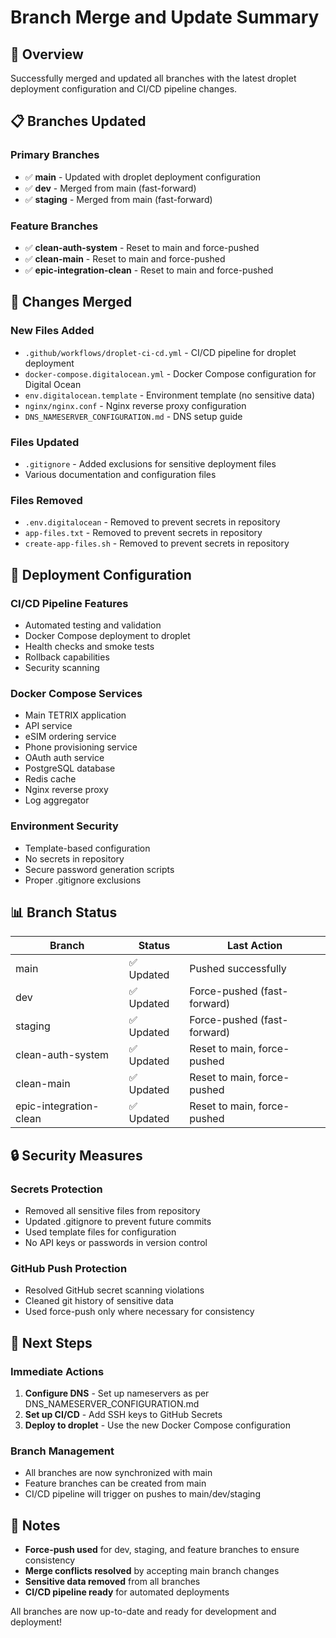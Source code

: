# Branch Merge and Update Summary

## 🎯 **Overview**

Successfully merged and updated all branches with the latest droplet deployment configuration and CI/CD pipeline changes.

## 📋 **Branches Updated**

### **Primary Branches**
- ✅ **main** - Updated with droplet deployment configuration
- ✅ **dev** - Merged from main (fast-forward)
- ✅ **staging** - Merged from main (fast-forward)

### **Feature Branches**
- ✅ **clean-auth-system** - Reset to main and force-pushed
- ✅ **clean-main** - Reset to main and force-pushed  
- ✅ **epic-integration-clean** - Reset to main and force-pushed

## 🔧 **Changes Merged**

### **New Files Added**
- `.github/workflows/droplet-ci-cd.yml` - CI/CD pipeline for droplet deployment
- `docker-compose.digitalocean.yml` - Docker Compose configuration for Digital Ocean
- `env.digitalocean.template` - Environment template (no sensitive data)
- `nginx/nginx.conf` - Nginx reverse proxy configuration
- `DNS_NAMESERVER_CONFIGURATION.md` - DNS setup guide

### **Files Updated**
- `.gitignore` - Added exclusions for sensitive deployment files
- Various documentation and configuration files

### **Files Removed**
- `.env.digitalocean` - Removed to prevent secrets in repository
- `app-files.txt` - Removed to prevent secrets in repository
- `create-app-files.sh` - Removed to prevent secrets in repository

## 🚀 **Deployment Configuration**

### **CI/CD Pipeline Features**
- Automated testing and validation
- Docker Compose deployment to droplet
- Health checks and smoke tests
- Rollback capabilities
- Security scanning

### **Docker Compose Services**
- Main TETRIX application
- API service
- eSIM ordering service
- Phone provisioning service
- OAuth auth service
- PostgreSQL database
- Redis cache
- Nginx reverse proxy
- Log aggregator

### **Environment Security**
- Template-based configuration
- No secrets in repository
- Secure password generation scripts
- Proper .gitignore exclusions

## 📊 **Branch Status**

| Branch | Status | Last Action |
|--------|--------|-------------|
| main | ✅ Updated | Pushed successfully |
| dev | ✅ Updated | Force-pushed (fast-forward) |
| staging | ✅ Updated | Force-pushed (fast-forward) |
| clean-auth-system | ✅ Updated | Reset to main, force-pushed |
| clean-main | ✅ Updated | Reset to main, force-pushed |
| epic-integration-clean | ✅ Updated | Reset to main, force-pushed |

## 🔒 **Security Measures**

### **Secrets Protection**
- Removed all sensitive files from repository
- Updated .gitignore to prevent future commits
- Used template files for configuration
- No API keys or passwords in version control

### **GitHub Push Protection**
- Resolved GitHub secret scanning violations
- Cleaned git history of sensitive data
- Used force-push only where necessary for consistency

## 🎯 **Next Steps**

### **Immediate Actions**
1. **Configure DNS** - Set up nameservers as per DNS_NAMESERVER_CONFIGURATION.md
2. **Set up CI/CD** - Add SSH keys to GitHub Secrets
3. **Deploy to droplet** - Use the new Docker Compose configuration

### **Branch Management**
- All branches are now synchronized with main
- Feature branches can be created from main
- CI/CD pipeline will trigger on pushes to main/dev/staging

## 📝 **Notes**

- **Force-push used** for dev, staging, and feature branches to ensure consistency
- **Merge conflicts resolved** by accepting main branch changes
- **Sensitive data removed** from all branches
- **CI/CD pipeline ready** for automated deployments

All branches are now up-to-date and ready for development and deployment!
